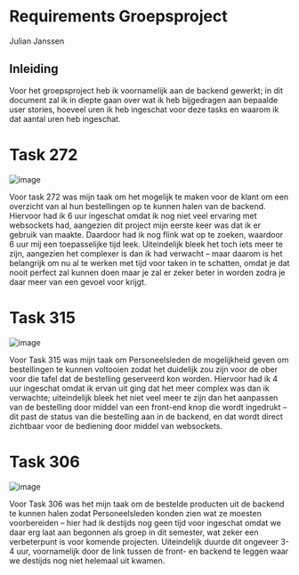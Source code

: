 # Requirements Groepsproject

Julian Janssen

## Inleiding

Voor het groepsproject heb ik voornamelijk aan de backend gewerkt; in dit document zal ik in diepte gaan over wat ik heb bijgedragen aan bepaalde user stories, hoeveel uren ik heb ingeschat voor deze tasks en waarom ik dat aantal uren heb ingeschat.

# Task 272

![image](https://user-images.githubusercontent.com/84009857/174653991-03964192-f843-4ca8-aeca-07eda51b73a4.png)

Voor task 272 was mijn taak om het mogelijk te maken voor de klant om een overzicht van al hun bestellingen op te kunnen halen van de backend. Hiervoor had ik 6 uur ingeschat omdat ik nog niet veel ervaring met websockets had, aangezien dit project mijn eerste keer was dat ik er gebruik van maakte. Daardoor had ik nog flink wat op te zoeken, waardoor 6 uur mij een toepasselijke tijd leek. Uiteindelijk bleek het toch iets meer te zijn, aangezien het complexer is dan ik had verwacht – maar daarom is het belangrijk om nu al te werken met tijd voor taken in te schatten, omdat je dat nooit perfect zal kunnen doen maar je zal er zeker beter in worden zodra je daar meer van een gevoel voor krijgt.

# Task 315

![image](https://user-images.githubusercontent.com/84009857/174653998-07a47e6f-589f-498e-8f8b-3b200cc7657a.png)

Voor Task 315 was mijn taak om Personeelsleden de mogelijkheid geven om bestellingen te kunnen voltooien zodat het duidelijk zou zijn voor de ober voor die tafel dat de bestelling geserveerd kon worden. Hiervoor had ik 4 uur ingeschat omdat ik ervan uit ging dat het meer complex was dan ik verwachte; uiteindelijk bleek het niet veel meer te zijn dan het aanpassen van de bestelling door middel van een front-end knop die wordt ingedrukt – dit past de status van die bestelling aan in de backend, en dat wordt direct zichtbaar voor de bediening door middel van websockets.

# Task 306

![image](https://user-images.githubusercontent.com/84009857/174654006-0516a4c7-bcf9-4436-8c3a-83a52a8a71fa.png)

Voor Task 306 was het mijn taak om de bestelde producten uit de backend te kunnen halen zodat Personeelsleden konden zien wat ze moesten voorbereiden – hier had ik destijds nog geen tijd voor ingeschat omdat we daar erg laat aan begonnen als groep in dit semester, wat zeker een verbeterpunt is voor komende projecten. Uiteindelijk duurde dit ongeveer 3-4 uur, voornamelijk door de link tussen de front- en backend te leggen waar we destijds nog niet helemaal uit kwamen.
